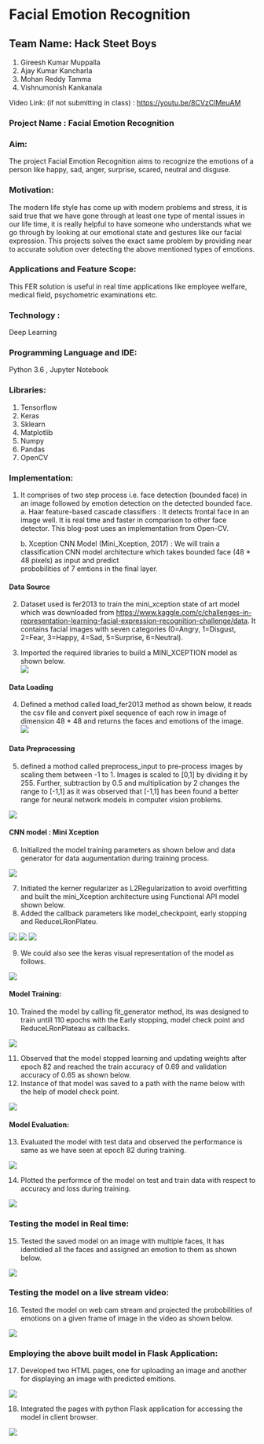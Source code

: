 # Facial Emotion Recognition

## Team Name: Hack Steet Boys
1. Gireesh Kumar Muppalla
2. Ajay Kumar Kancharla
3. Mohan Reddy Tamma
4. Vishnumonish Kankanala

Video Link: (if not submitting in class) : https://youtu.be/8CVzClMeuAM

### Project Name : Facial Emotion Recognition

### Aim:
The project Facial Emotion Recognition aims to recognize the emotions of a person like happy, sad, anger, surprise, scared, neutral and disguse. 

### Motivation:
The modern life style has come up with modern problems and stress, it is said true that we have gone through at least one type of mental issues in our life time, it is really helpful to have someone who understands what we go through by looking at our emotional state and gestures like our facial expression.  This projects solves the exact same problem by providing near to accurate solution over detecting the above mentioned types of emotions.

### Applications and Feature Scope: 
This FER solution is useful in real time applications like employee welfare, medical field, psychometric examinations etc.

### Technology : 
Deep Learning

### Programming Language and IDE: 
Python 3.6 , Jupyter Notebook

### Libraries:
1. Tensorflow
2. Keras
3. Sklearn
4. Matplotlib
5. Numpy
6. Pandas
7. OpenCV

### Implementation:

1. It comprises of two step process i.e. face detection (bounded face) in an image followed by emotion detection on the detected bounded face. <br>
    a. Haar feature-based cascade classifiers : It detects frontal face in an image well. It is real time and faster in comparison to other face detector. This blog-post uses an        implementation from Open-CV.<br>
    
    b. Xception CNN Model (Mini_Xception, 2017) : We will train a classification CNN model architecture which takes bounded face (48 * 48 pixels) as input and predict       
       probobilities of 7 emtions in the final layer.<br>
       
#### Data Source 
2. Dataset used is fer2013 to train the mini_xception state of art model which was downloaded from https://www.kaggle.com/c/challenges-in-representation-learning-facial-expression-recognition-challenge/data. It contains facial images with seven categories (0=Angry, 1=Disgust, 2=Fear, 3=Happy, 4=Sad, 5=Surprise, 6=Neutral).

3. Imported the required libraries to build a MINI_XCEPTION model as shown below.<br>
 ![](https://github.com/Girees737/Fall_Hack_A_Roo-2021/blob/main/Documentation/1.PNG)<br>

#### Data Loading
4. Defined a method called load_fer2013 method as shown below, it reads the csv file and convert pixel sequence of each row in image of dimension 48 * 48 and returns the faces and emotions of the image.<br>
 ![](https://github.com/Girees737/Fall_Hack_A_Roo-2021/blob/main/Documentation/2.PNG)<br>

#### Data Preprocessing
 5. defined a mothod called preprocess_input to pre-process images by scaling them between -1 to 1. Images is scaled to [0,1] by dividing it by 255. Further, subtraction by 0.5 and multiplication by 2 changes the range to [-1,1] as it was observed that [-1,1] has been found a better range for neural network models in computer vision problems.<br>
 
  ![](https://github.com/Girees737/Fall_Hack_A_Roo-2021/blob/main/Documentation/3.PNG)<br>

#### CNN model : Mini Xception
6. Initialized the model training parameters as shown below and data generator for data augumentation during training process.<br>

 ![](https://github.com/Girees737/Fall_Hack_A_Roo-2021/blob/main/Documentation/4.PNG)<br>
 
7. Initiated the kerner regularizer as L2Regularization to avoid overfitting and built the mini_Xception architecture using Functional API model shown below.
8. Added the callback parameters like model_checkpoint, early stopping and ReduceLRonPlateu.<br>

 ![](https://github.com/Girees737/Fall_Hack_A_Roo-2021/blob/main/Documentation/5.PNG)
 ![](https://github.com/Girees737/Fall_Hack_A_Roo-2021/blob/main/Documentation/6.PNG)
 ![](https://github.com/Girees737/Fall_Hack_A_Roo-2021/blob/main/Documentation/7.PNG)<br>
 
 9. We could also see the keras visual representation of the model as follows.

![](https://github.com/Girees737/Fall_Hack_A_Roo-2021/blob/main/Documentation/10.PNG)<br>


#### Model Training:

10. Trained the model by calling fit_generator method, its was designed to train untill 110 epochs with the Early stopping, model check point and ReduceLRonPlateau as callbacks.

 ![](https://github.com/Girees737/Fall_Hack_A_Roo-2021/blob/main/Documentation/8.PNG)<br>

11. Observed that the model stopped learning and updating weights after epoch 82 and reached the train accuracy of 0.69 and validation accuracy of 0.65 as shown below.
12. Instance of that model was saved to a path with the name below with the help of model check point.

![](https://github.com/Girees737/Fall_Hack_A_Roo-2021/blob/main/Documentation/9.PNG)<br>


#### Model Evaluation:

13. Evaluated the model with test data and observed the performance is same as we have seen at epoch 82 during training.

![](https://github.com/Girees737/Fall_Hack_A_Roo-2021/blob/main/Documentation/11.PNG)<br>

14. Plotted the performce of the model on test and train data with respect to accuracy and loss during training.

![](https://github.com/Girees737/Fall_Hack_A_Roo-2021/blob/main/Screenshots/Training_Val_Accuracy.PNG)<br>

### Testing the model in Real time:

15. Tested the saved model on an image with multiple faces, It has identidied all the faces and assigned an emotion to them as shown below.

![](https://github.com/Girees737/Fall_Hack_A_Roo-2021/blob/main/Screenshots/predictions%20on%20Multiple_Faces.PNG)<br>

### Testing the model on a live stream video:

16. Tested the model on web cam stream and projected the probobilities of emotions on a given frame of image in the video as shown below.

![](https://github.com/Girees737/Fall_Hack_A_Roo-2021/blob/main/Screenshots/V_Happy.PNG)<br>

### Employing the above built model in Flask Application:

17. Developed two HTML pages, one for uploading an image and another for displaying an image with predicted emitions.<br>

![](https://github.com/Girees737/Fall_Hack_A_Roo-2021/blob/main/Screenshots/Flask_home.PNG)<br>

18. Integrated the pages with python Flask application for accessing the model in client browser.<br>

![](https://github.com/Girees737/Fall_Hack_A_Roo-2021/blob/main/Screenshots/Flask_Output.PNG)<br>



